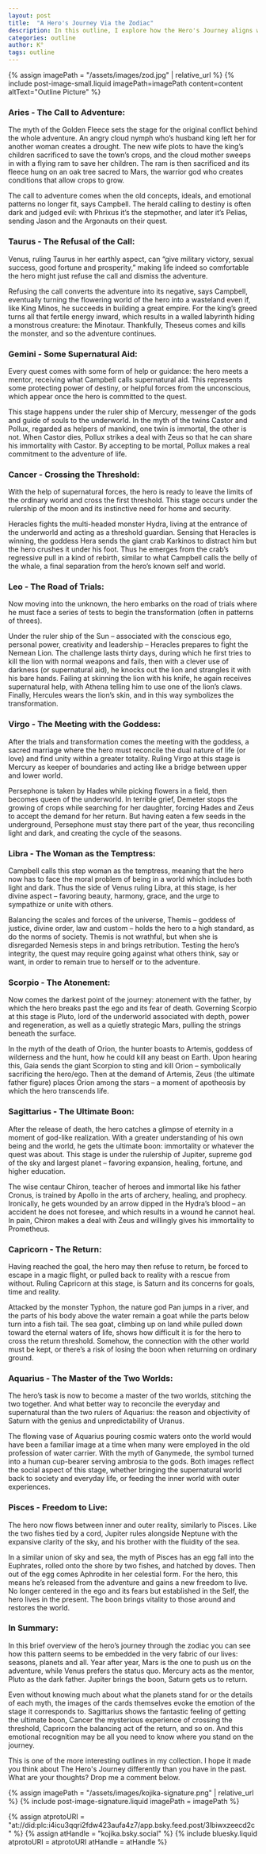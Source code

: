 ```yaml
---
layout: post
title:  "A Hero's Journey Via the Zodiac"
description: In this outline, I explore how the Hero's Journey aligns with the zodiac, weaving together ancient myths and astrological symbolism. Starting with Aries' call to adventure through to Pisces' freedom to live, each zodiac sign corresponds to a specific stage of the hero's transformation, complete with its ruling planets and mythological examples. From Jason's quest for the Golden Fleece to Persephone's journey to the underworld, these classical stories illuminate how planetary energies and archetypal patterns guide us through our own personal quests for meaning and growth.
categories: outline
author: K°
tags: outline
---
```


<div>
{% assign imagePath = "/assets/images/zod.jpg" | relative_url %}
{% include post-image-small.liquid imagePath=imagePath content=content 
altText="Outline Picture" %}
</div>

### Aries - The Call to Adventure:
The myth of the Golden Fleece sets the stage for the original conflict behind the whole adventure. An angry cloud nymph who’s husband king left her for another woman creates a drought. The new wife plots to have the king’s children sacrificed to save the town’s crops, and the cloud mother sweeps in with a flying ram to save her children. The ram is then sacrificed and its fleece hung on an oak tree sacred to Mars, the warrior god who creates conditions that allow crops to grow.

The call to adventure comes when the old concepts, ideals, and emotional patterns no longer fit, says Campbell. The herald calling to destiny is often dark and judged evil: with Phrixus it’s the stepmother, and later it’s Pelias, sending Jason and the Argonauts on their quest.

### Taurus - The Refusal of the Call:
Venus, ruling Taurus in her earthly aspect, can “give military victory, sexual success, good fortune and prosperity,” making life indeed so comfortable the hero might just refuse the call and dismiss the adventure.

Refusing the call converts the adventure into its negative, says Campbell, eventually turning the flowering world of the hero into a wasteland even if, like King Minos, he succeeds in building a great empire. For the king’s greed turns all that fertile energy inward, which results in a walled labyrinth hiding a monstrous creature: the Minotaur. Thankfully, Theseus comes and kills the monster, and so the adventure continues.

### Gemini - Some Supernatural Aid:
Every quest comes with some form of help or guidance: the hero meets a mentor, receiving what Campbell calls supernatural aid. This represents some protecting power of destiny, or helpful forces from the unconscious, which appear once the hero is committed to the quest.

This stage happens under the ruler ship of Mercury, messenger of the gods and guide of souls to the underworld. In the myth of the twins Castor and Pollux, regarded as helpers of mankind, one twin is immortal, the other is not. When Castor dies, Pollux strikes a deal with Zeus so that he can share his immortality with Castor. By accepting to be mortal, Pollux makes a real commitment to the adventure of life.

### Cancer - Crossing the Threshold:
With the help of supernatural forces, the hero is ready to leave the limits of the ordinary world and cross the first threshold. This stage occurs under the rulership of the moon and its instinctive need for home and security.

Heracles fights the multi-headed monster Hydra, living at the entrance of the underworld and acting as a threshold guardian. Sensing that Heracles is winning, the goddess Hera sends the giant crab Karkinos to distract him but the hero crushes it under his foot. Thus he emerges from the crab’s regressive pull in a kind of rebirth, similar to what Campbell calls the belly of the whale, a final separation from the hero’s known self and world.

### Leo - The Road of Trials:
Now moving into the unknown, the hero embarks on the road of trials where he must face a series of tests to begin the transformation (often in patterns of threes).

Under the ruler ship of the Sun – associated with the conscious ego, personal power, creativity and leadership – Heracles prepares to fight the Nemean Lion. The challenge lasts thirty days, during which he first tries to kill the lion with normal weapons and fails, then with a clever use of darkness (or supernatural aid), he knocks out the lion and strangles it with his bare hands. Failing at skinning the lion with his knife, he again receives supernatural help, with Athena telling him to use one of the lion’s claws. Finally, Hercules wears the lion’s skin, and in this way symbolizes the transformation.

### Virgo - The Meeting with the Goddess:
After the trials and transformation comes the meeting with the goddess, a sacred marriage where the hero must reconcile the dual nature of life (or love) and find unity within a greater totality. Ruling Virgo at this stage is Mercury as keeper of boundaries and acting like a bridge between upper and lower world.

Persephone is taken by Hades while picking flowers in a field, then becomes queen of the underworld. In terrible grief, Demeter stops the growing of crops while searching for her daughter, forcing Hades and Zeus to accept the demand for her return. But having eaten a few seeds in the underground, Persephone must stay there part of the year, thus reconciling light and dark, and creating the cycle of the seasons.

### Libra - The Woman as the Temptress:
Campbell calls this step woman as the temptress, meaning that the hero now has to face the moral problem of being in a world which includes both light and dark. Thus the side of Venus ruling Libra, at this stage, is her divine aspect – favoring beauty, harmony, grace, and the urge to sympathize or unite with others.

Balancing the scales and forces of the universe, Themis – goddess of justice, divine order, law and custom – holds the hero to a high standard, as do the norms of society. Themis is not wrathful, but when she is disregarded Nemesis steps in and brings retribution.  Testing the hero’s integrity, the quest may require going against what others think, say or want, in order to remain true to herself or to the adventure.

### Scorpio - The Atonement:
Now comes the darkest point of the journey: atonement with the father, by which the hero breaks past the ego and its fear of death. Governing Scorpio at this stage is Pluto, lord of the underworld associated with depth, power and regeneration, as well as a quietly strategic Mars, pulling the strings beneath the surface.

In the myth of the death of Orion, the hunter boasts to Artemis, goddess of wilderness and the hunt, how he could kill any beast on Earth. Upon hearing this, Gaia sends the giant Scorpion to sting and kill Orion – symbolically sacrificing the hero/ego. Then at the demand of Artemis,  Zeus (the ultimate father figure) places Orion among the stars – a moment of apotheosis by which the hero transcends life.

### Sagittarius - The Ultimate Boon:
After the release of death, the hero catches a glimpse of eternity in a moment of god-like realization. With a greater understanding of his own being and the world, he gets the ultimate boon: immortality or whatever the quest was about. This stage is under the rulership of Jupiter, supreme god of the sky and largest planet – favoring expansion, healing, fortune, and higher education.

The wise centaur Chiron, teacher of heroes and immortal like his father Cronus, is trained by Apollo in the arts of archery, healing, and prophecy. Ironically, he gets wounded by an arrow dipped in the Hydra’s blood – an accident he does not foresee, and which results in a wound he cannot heal. In pain, Chiron makes a deal with Zeus and willingly gives his immortality to Prometheus.

### Capricorn - The Return:
Having reached the goal, the hero may then refuse to return, be forced to escape in a magic flight, or pulled back to reality with a rescue from without. Ruling Capricorn at this stage, is Saturn and its concerns for goals, time and reality.

Attacked by the monster Typhon, the nature god Pan jumps in a river, and the parts of his body above the water remain a goat while the parts below turn into a fish tail. The sea goat, climbing up on land while pulled down toward the eternal waters of life, shows how difficult it is for the hero to cross the return threshold. Somehow, the connection with the other world must be kept, or there’s a risk of losing the boon when returning on ordinary ground.

### Aquarius - The Master of the Two Worlds:
The hero’s task is now to become a master of the two worlds, stitching the two together. And what better way to reconcile the everyday and supernatural than the two rulers of Aquarius: the reason and objectivity of Saturn with the genius and unpredictability of Uranus.

The flowing vase of Aquarius pouring cosmic waters onto the world would have been a familiar image at a time when many were employed in the old profession of water carrier. With the myth of Ganymede, the symbol turned into a human cup-bearer serving ambrosia to the gods. Both images reflect the social aspect of this stage, whether bringing the supernatural world back to society and everyday life, or feeding the inner world with outer experiences.

### Pisces - Freedom to Live:
The hero now flows between inner and outer reality, similarly to Pisces. Like the two fishes tied by a cord, Jupiter rules alongside Neptune with the expansive clarity of the sky, and his brother with the fluidity of the sea.

In a similar union of sky and sea, the myth of Pisces has an egg fall into the Euphrates, rolled onto the shore by two fishes, and hatched by doves. Then out of the egg comes Aphrodite in her celestial form. For the hero, this means he’s released from the adventure and gains a new freedom to live. No longer centered in the ego and its fears but established in the Self, the hero lives in the present. The boon brings vitality to those around and restores the world.

### In Summary:
In this brief overview of the hero’s journey through the zodiac you can see how this pattern seems to be embedded in the very fabric of our lives: seasons, planets and all. Year after year, Mars is the one to push us on the adventure, while Venus prefers the status quo. Mercury acts as the mentor, Pluto as the dark father. Jupiter brings the boon, Saturn gets us to return.

Even without knowing much about what the planets stand for or the details of each myth, the images of the cards themselves evoke the emotion of the stage it corresponds to. Sagittarius shows the fantastic feeling of getting the ultimate boon, Cancer the mysterious experience of crossing the threshold, Capricorn the balancing act of the return, and so on. And this emotional recognition may be all you need to know where you stand on the journey.

This is one of the more interesting outlines in my collection. I hope it made you think about The Hero's Journey differently than you have in the past. What are your thoughts? Drop me a comment below.

<!-- signature -->
{% assign imagePath = "/assets/images/kojika-signature.png" | relative_url %}
{% include post-image-signature.liquid imagePath = imagePath %}

<!-- comments -->
{% assign atprotoURI = "at://did:plc:i4icu3qqri2fdw423aufa4z7/app.bsky.feed.post/3lbiwxzeecd2c" %}
{% assign atHandle = "kojika.bsky.social" %}
{% include bluesky.liquid atprotoURI = atprotoURI atHandle = atHandle %}